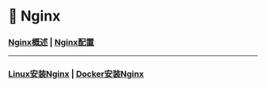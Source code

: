# 🚥 Nginx

### [Nginx概述](/Java/5.Nginx/Nginx概述)	|	[Nginx配置](/Java/5.Nginx/Nginx配置)



------



### [Linux安装Nginx](/Java/5.Nginx/Linux安装Nginx)	|	[Docker安装Nginx](/Java/5.Nginx/Docker安装Nginx)	

